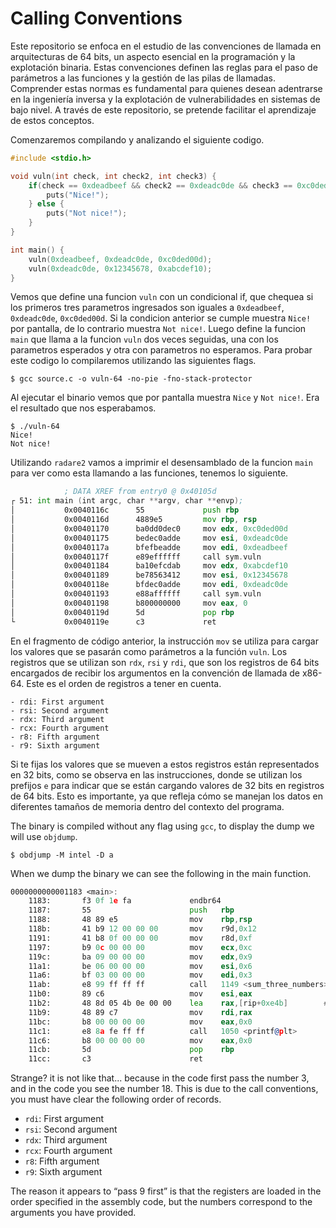 # Calling Conventions

Este repositorio se enfoca en el estudio de las convenciones de llamada en arquitecturas de 64 bits, un aspecto esencial en la programación y la explotación binaria. Estas convenciones definen las reglas para el paso de parámetros a las funciones y la gestión de las pilas de llamadas. Comprender estas normas es fundamental para quienes desean adentrarse en la ingeniería inversa y la explotación de vulnerabilidades en sistemas de bajo nivel. A través de este repositorio, se pretende facilitar el aprendizaje de estos conceptos.

Comenzaremos compilando y analizando el siguiente codigo.

```c
#include <stdio.h>

void vuln(int check, int check2, int check3) {
    if(check == 0xdeadbeef && check2 == 0xdeadc0de && check3 == 0xc0ded00d) {
        puts("Nice!");
    } else {
        puts("Not nice!");
    }
}

int main() {
    vuln(0xdeadbeef, 0xdeadc0de, 0xc0ded00d);
    vuln(0xdeadc0de, 0x12345678, 0xabcdef10);
}
```

Vemos que define una funcion `vuln` con un condicional if, que chequea si los primeros tres parametros ingresados son iguales a `0xdeadbeef`, `0xdeadc0de`, `0xc0ded00d`. Si la condicion anterior se cumple muestra `Nice!` por pantalla, de lo contrario muestra `Not nice!`. Luego define la funcion `main` que llama a la funcion `vuln` dos veces seguidas, una con los parametros esperados y otra con parametros no esperamos. Para probar este codigo lo compilaremos utilizando las siguientes flags.

```shell
$ gcc source.c -o vuln-64 -no-pie -fno-stack-protector
```

Al ejecutar el binario vemos que por pantalla muestra `Nice` y `Not nice!`. Era el resultado que nos esperabamos.

```shell
$ ./vuln-64
Nice!
Not nice!
```

Utilizando `radare2` vamos a imprimir el desensamblado de la funcion `main` para ver como esta llamando a las funciones, tenemos lo siguiente.

```asm
            ; DATA XREF from entry0 @ 0x40105d
┌ 51: int main (int argc, char **argv, char **envp);
│           0x0040116c      55             push rbp
│           0x0040116d      4889e5         mov rbp, rsp
│           0x00401170      ba0dd0dec0     mov edx, 0xc0ded00d
│           0x00401175      bedec0adde     mov esi, 0xdeadc0de
│           0x0040117a      bfefbeadde     mov edi, 0xdeadbeef
│           0x0040117f      e89effffff     call sym.vuln
│           0x00401184      ba10efcdab     mov edx, 0xabcdef10
│           0x00401189      be78563412     mov esi, 0x12345678         ; 'xV4\x12'
│           0x0040118e      bfdec0adde     mov edi, 0xdeadc0de
│           0x00401193      e88affffff     call sym.vuln
│           0x00401198      b800000000     mov eax, 0
│           0x0040119d      5d             pop rbp
└           0x0040119e      c3             ret
```

En el fragmento de código anterior, la instrucción `mov` se utiliza para cargar los valores que se pasarán como parámetros a la función `vuln`. Los registros que se utilizan son `rdx`, `rsi` y `rdi`, que son los registros de 64 bits encargados de recibir los argumentos en la convención de llamada de x86-64. Este es el orden de registros a tener en cuenta.

```
- rdi: First argument
- rsi: Second argument
- rdx: Third argument
- rcx: Fourth argument
- r8: Fifth argument
- r9: Sixth argument
```

Si te fijas los valores que se mueven a estos registros están representados en 32 bits, como se observa en las instrucciones, donde se utilizan los prefijos `e` para indicar que se están cargando valores de 32 bits en registros de 64 bits. Esto es importante, ya que refleja cómo se manejan los datos en diferentes tamaños de memoria dentro del contexto del programa.

The binary is compiled without any flag using `gcc`, to display the dump we will use `objdump`.

```shell
$ obdjump -M intel -D a
```

When we dump the binary we can see the following in the main function.

```asm
0000000000001183 <main>:
    1183:       f3 0f 1e fa             endbr64
    1187:       55                      push   rbp
    1188:       48 89 e5                mov    rbp,rsp
    118b:       41 b9 12 00 00 00       mov    r9d,0x12
    1191:       41 b8 0f 00 00 00       mov    r8d,0xf
    1197:       b9 0c 00 00 00          mov    ecx,0xc
    119c:       ba 09 00 00 00          mov    edx,0x9
    11a1:       be 06 00 00 00          mov    esi,0x6
    11a6:       bf 03 00 00 00          mov    edi,0x3
    11ab:       e8 99 ff ff ff          call   1149 <sum_three_numbers>
    11b0:       89 c6                   mov    esi,eax
    11b2:       48 8d 05 4b 0e 00 00    lea    rax,[rip+0xe4b]        # 2004 <_IO_stdin_used+0x4>
    11b9:       48 89 c7                mov    rdi,rax
    11bc:       b8 00 00 00 00          mov    eax,0x0
    11c1:       e8 8a fe ff ff          call   1050 <printf@plt>
    11c6:       b8 00 00 00 00          mov    eax,0x0
    11cb:       5d                      pop    rbp
    11cc:       c3                      ret
```

Strange? it is not like that... because in the code first pass the number 3, and in the code you see the number 18. This is due to the call conventions, you must have clear the following order of records.

- `rdi`: First argument
- `rsi`: Second argument
- `rdx`: Third argument
- `rcx`: Fourth argument
- `r8`: Fifth argument
- `r9`: Sixth argument

The reason it appears to “pass 9 first” is that the registers are loaded in the order specified in the assembly code, but the numbers correspond to the arguments you have provided.
